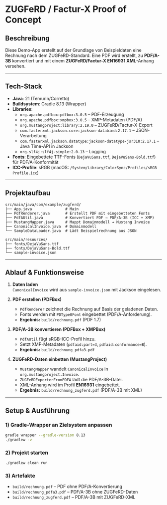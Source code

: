 # ZUGFeRD / Factur-X Proof of Concept

## Beschreibung
Diese Demo-App erstellt auf der Grundlage von Beispieldaten eine Rechnung nach dem ZUGFeRD-Standard. Eine PDF wird erstellt, zu **PDF/A-3B** konvertiert und mit einem **ZUGFeRD/Factur-X EN16931 XML**-Anhang versehen.

---

## Tech-Stack
- **Java**: 21 (Temurin/Corretto)
- **Buildsystem**: Gradle 8.13 (Wrapper)
- **Libraries**:
    - `org.apache.pdfbox:pdfbox:3.0.5` – PDF-Erzeugung
    - `org.apache.pdfbox:xmpbox:3.0.5` – XMP-Metadaten (PDF/A)
    - `org.mustangproject:library:2.19.0` – ZUGFeRD/Factur-X-Export
    - `com.fasterxml.jackson.core:jackson-databind:2.17.1` – JSON-Verarbeitung
    - `com.fasterxml.jackson.datatype:jackson-datatype-jsr310:2.17.1` – Java Time-API in Jackson
    - `org.slf4j:slf4j-simple:2.0.13` – Logging
- **Fonts**: Eingebettete TTF-Fonts (`DejaVuSans.ttf`, `DejaVuSans-Bold.ttf`) für PDF/A-Konformität
- **ICC-Profile**: sRGB (macOS: `/System/Library/ColorSync/Profiles/sRGB Profile.icc`)

---

## Projektaufbau
```
src/main/java/com/example/zugferd/
├── App.java               # Main
├── PdfRenderer.java       # Erstellt PDF mit eingebetteten Fonts
├── PdfAUtil.java          # Konvertiert PDF → PDF/A-3B (ICC + XMP)
├── MustangMapper.java     # Mappt Domainmodell → Mustang Invoice
├── CanonicalInvoice.java  # Domainmodell
└── SampleDataLoader.java  # Lädt Beispielrechnung aus JSON

src/main/resources/
├── fonts/DejaVuSans.ttf
├── fonts/DejaVuSans-Bold.ttf
└── sample-invoice.json
```

---

## Ablauf & Funktionsweise
1. **Daten laden**  
   `CanonicalInvoice` wird aus `sample-invoice.json` mit Jackson eingelesen.

2. **PDF erstellen (PDFBox)**
    - `PdfRenderer` zeichnet die Rechnung auf Basis der geladenen Daten.
    - Fonts werden mit `PDType0Font` eingebettet (PDF/A-Anforderung).
    - **Ergebnis:** `build/rechnung.pdf` (PDF 1.7)

3. **PDF/A-3B konvertieren (PDFBox + XMPBox)**
    - `PdfAUtil` fügt sRGB-ICC-Profil hinzu.
    - Setzt XMP-Metadaten (`pdfaid:part=3`, `pdfaid:conformance=B`).
    - **Ergebnis:** `build/rechnung_pdfa3.pdf`

4. **ZUGFeRD-Daten einbetten (MustangProject)**
    - `MustangMapper` wandelt `CanonicalInvoice` in `org.mustangproject.Invoice`.
    - `ZUGFeRDExporterFromPDFA` lädt die PDF/A-3B-Datei.
    - XML-Anhang wird im Profil **EN16931** eingebettet.
    - **Ergebnis:** `build/rechnung_zugferd.pdf` (PDF/A-3B mit XML)

---

## Setup & Ausführung

### 1) Gradle-Wrapper an Zielsystem anpassen
```bash
gradle wrapper --gradle-version 8.13
./gradlew -v
```

### 2) Projekt starten
```bash
./gradlew clean run
```

### 3) Artefakte
- `build/rechnung.pdf` – PDF ohne PDF/A-Konvertierung
- `build/rechnung_pdfa3.pdf` – PDF/A-3B ohne ZUGFeRD-Daten
- `build/rechnung_zugferd.pdf` – PDF/A-3B mit ZUGFeRD-XML  
